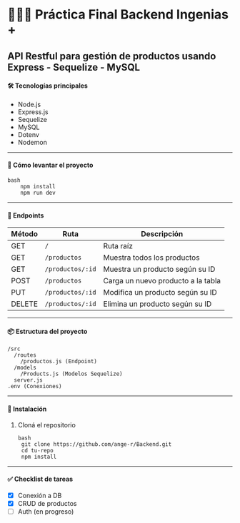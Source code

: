 # 👩🏻‍💻 Práctica Final Backend Ingenias + 
## API Restful para gestión de productos usando Express - Sequelize - MySQL

  
#### 🛠 Tecnologías principales
- Node.js
- Express.js
- Sequelize
- MySQL
- Dotenv
- Nodemon
---
#### 🚀 Cómo levantar el proyecto

``` 
bash
    npm install
    npm run dev
```
---
#### 🔌 Endpoints
| Método | Ruta                 | Descripción                             |
|--------|----------------------|-----------------------------------------|
| GET    | `/`                 | Ruta raíz                               |
| GET    | `/productos`        | Muestra todos los productos             |
| GET    | `/productos/:id`    | Muestra un producto según su ID          |
| POST   | `/productos`        | Carga un nuevo producto a la tabla      |
| PUT    | `/productos/:id`    | Modifica un producto según su ID        |
| DELETE | `/productos/:id`    | Elimina un producto según su ID         |

---
#### 📦 Estructura del proyecto


```
/src
  /routes
    /productos.js (Endpoint)
  /models
    /Products.js (Modelos Sequelize)
  server.js
.env (Conexiones)
```
--- 

#### 🔧 Instalación

1. Cloná el repositorio 
   ```
   bash
    git clone https://github.com/ange-r/Backend.git
    cd tu-repo
    npm install
    ```
---
#### ✅ Checklist de tareas

- [x] Conexión a DB
- [x] CRUD de productos
- [ ] Auth (en progreso)
